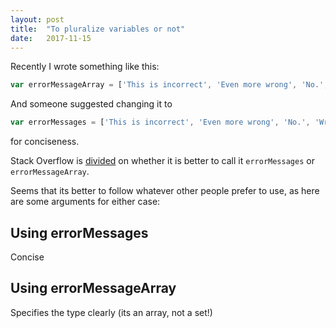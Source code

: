 ```yaml
---
layout: post
title:  "To pluralize variables or not"
date:   2017-11-15
---
```


Recently I wrote something like this:
```js
var errorMessageArray = ['This is incorrect', 'Even more wrong', 'No.', 'Wrong number'];
```

And someone suggested changing it to 

```js
var errorMessages = ['This is incorrect', 'Even more wrong', 'No.', 'Wrong number'];
```

for conciseness.

Stack Overflow is [divided](https://stackoverflow.com/questions/395739/do-you-name-your-arrays-plurally-or-singularly) 
on whether it is better to call it `errorMessages` or `errorMessageArray`.

Seems that its better to follow whatever other people prefer to use, 
as here are some arguments for either case:

## Using errorMessages

Concise

## Using errorMessageArray

Specifies the type clearly (its an array, not a set!)
